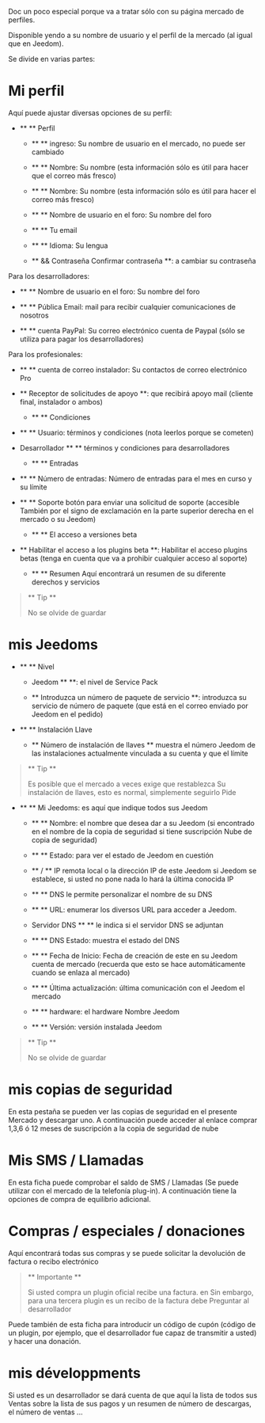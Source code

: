 Doc un poco especial porque va a tratar sólo con su página
mercado de perfiles.

Disponible yendo a su nombre de usuario y el perfil de la
mercado (al igual que en Jeedom).

Se divide en varias partes:

Mi perfil
==========

Aquí puede ajustar diversas opciones de su
perfil:

-   ** ** Perfil

    -   ** ** ingreso: Su nombre de usuario en el mercado, no puede ser cambiado

    -   ** ** Nombre: Su nombre (esta información sólo es útil para
        hacer que el correo más fresco)

    -   ** ** Nombre: Su nombre (esta información sólo es útil
        para hacer el correo más fresco)

    -   ** ** Nombre de usuario en el foro: Su nombre del foro

    -   ** ** Tu email

    -   ** ** Idioma: Su lengua

    -   ** && Contraseña Confirmar contraseña **: a
        cambiar su contraseña

Para los desarrolladores:

-   ** ** Nombre de usuario en el foro: Su nombre del foro

-   ** ** Pública Email: mail para recibir cualquier
    comunicaciones de nosotros

-   ** ** cuenta PayPal: Su correo electrónico cuenta de Paypal (sólo se utiliza
    para pagar los desarrolladores)

Para los profesionales:

-   ** ** cuenta de correo instalador: Su contactos de correo electrónico Pro

-   ** Receptor de solicitudes de apoyo **: que recibirá
    apoyo mail (cliente final, instalador o ambos)

    -   ** ** Condiciones

-   ** ** Usuario: términos y condiciones (nota
    leerlos porque se cometen)

-   Desarrollador ** ** términos y condiciones para
    desarrolladores

    -   ** ** Entradas

-   ** ** Número de entradas: Número de entradas para el mes en curso
    y su límite

-   ** ** Soporte botón para enviar una solicitud de soporte (accesible
    También por el signo de exclamación en la parte superior derecha en el mercado o
    su Jeedom)

    -   ** ** El acceso a versiones beta

-   ** Habilitar el acceso a los plugins beta **: Habilitar el acceso
    plugins betas (tenga en cuenta que va a prohibir cualquier acceso al soporte)

    -   ** ** Resumen Aquí encontrará un resumen de su diferente
        derechos y servicios

> ** Tip **
>
> No se olvide de guardar

mis Jeedoms
===========

-   ** ** Nivel

    -   Jeedom ** **: el nivel de Service Pack

    -   ** Introduzca un número de paquete de servicio **: introduzca su
        servicio de número de paquete (que está en el correo enviado por
        Jeedom en el pedido)

-   ** ** Instalación Llave

    -   ** Número de instalación de llaves ** muestra el número
        Jeedom de las instalaciones actualmente vinculada a su cuenta y
        que el límite

> ** Tip **
>
> Es posible que el mercado a veces exige que restablezca
> Su instalación de llaves, esto es normal, simplemente seguirlo
> Pide

-   ** ** Mi Jeedoms: es aquí que indique todos sus Jeedom

    -   ** ** Nombre: el nombre que desea dar a su Jeedom (si
        encontrado en el nombre de la copia de seguridad si tiene suscripción
        Nube de copia de seguridad)

    -   ** ** Estado: para ver el estado de Jeedom en cuestión

    -   ** / ** IP remota local o la dirección IP de este Jeedom si
        Jeedom se establece, si usted no pone nada lo hará
        la última conocida IP

    -   ** ** DNS le permite personalizar el nombre de su DNS

    -   ** ** URL: enumerar los diversos URL para acceder a Jeedom.

    -   Servidor DNS ** ** le indica si el servidor DNS
        se adjuntan

    -   ** ** DNS Estado: muestra el estado del DNS

    -   ** ** Fecha de Inicio: Fecha de creación de este en su Jeedom
        cuenta de mercado (recuerda que esto se hace automáticamente cuando
        se enlaza al mercado)

    -   ** ** Última actualización: última comunicación con el Jeedom
        el mercado

    -   ** ** hardware: el hardware Nombre Jeedom

    -   ** ** Versión: versión instalada Jeedom

> ** Tip **
>
> No se olvide de guardar

mis copias de seguridad
===========

En esta pestaña se pueden ver las copias de seguridad en el presente
Mercado y descargar uno. A continuación puede acceder al enlace
comprar 1,3,6 ó 12 meses de suscripción a la copia de seguridad de nube

Mis SMS / Llamadas
==============

En esta ficha puede comprobar el saldo de SMS / Llamadas
(Se puede utilizar con el mercado de la telefonía plug-in). A continuación tiene la
opciones de compra de equilibrio adicional.

Compras / especiales / donaciones
======================

Aquí encontrará todas sus compras y se puede solicitar la devolución de
factura o recibo electrónico

> ** Importante **
>
> Si usted compra un plugin oficial recibe una factura. en
> Sin embargo, para una tercera plugin es un recibo de la factura debe
> Preguntar al desarrollador

Puede también de esta ficha para introducir un código de cupón (código de
un plugin, por ejemplo, que el desarrollador fue capaz de transmitir a usted) y
hacer una donación.

mis développments
=================

Si usted es un desarrollador se dará cuenta de que aquí la lista de todos sus
Ventas sobre la lista de sus pagos y un resumen de
número de descargas, el número de ventas ...
